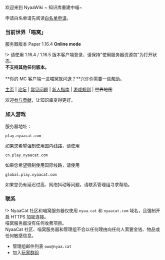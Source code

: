 欢迎来到 NyaaWiki ~ 知识库重建中喵\~<br />

申请白名单请先阅读[白名单申请](wiki/whitelist-application.md)。

### 当前世界「喵窝」

服务器版本 Paper 1.16.4 **Online mode**

!> 请使用 1.16.4 / 1.16.5 版本客户端登录，请保持"使用服务器资源包"为打开状态。  
**不支持其他任何版本。**  
<br />
**你的 MC 客户端一进喵窝就闪退？**兴许你需要一些[帮助](wiki/faq#server-resourcepack-dl)。

<!-- TODO: 在地图服务恢复后更新下面段落 -->

[主页](https://www.nyaa.cat) | [论坛](https://bbs.nyaa.cat) | [常见问题](wiki/faq.md) | [新人指南](nyaa/beginners-guide.md) | [游戏规则](wiki/rules.md) | ~~世界地图~~

欢迎[参与贡献](wiki/contribute.md)，让知识库变得更好。

### 加入游戏

服务器地址：

```
play.nyaacat.com
```

如果您希望强制使用国内线路，请使用

```
cn.play.nyaacat.com
```

如果您希望强制使用国际线路，请使用

```
global.play.nyaacat.com
```

如果您仍有延迟过高、网络抖动等问题，请联系管理组寻求帮助。

### 联系

!> NyaaCat 社区和喵窝服务器仅使用 `nyaa.cat` 和 `nyaacat.com` 域名，且强制开启 HTTPS 加密连接。  
  喵窝服务器没有任何收费项目。  
  NyaaCat 社区、喵窝服务器和管理组不会以任何理由向任何人索要金钱、物品或任何敏感信息。

* 管理组邮件列表 `owo@nyaa.cat`
* 加入[玩家群组](wiki/groups.md)
